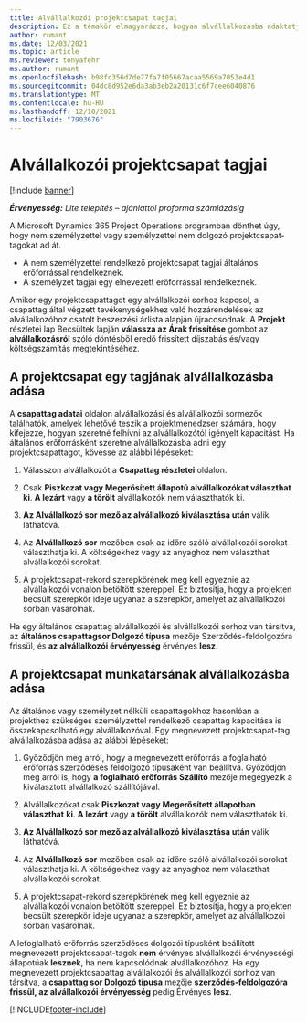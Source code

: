 ```yaml
---
title: Alvállalkozói projektcsapat tagjai
description: Ez a témakör elmagyarázza, hogyan alvállalkozásba adaktatja a projektcsapat tagjait a Microsoft programban Dynamics 365 Project Operations.
author: rumant
ms.date: 12/03/2021
ms.topic: article
ms.reviewer: tonyafehr
ms.author: rumant
ms.openlocfilehash: b98fc356d7de77fa7f05667acaa5569a7053e4d1
ms.sourcegitcommit: 04dc8d952e6da3ab3eb2a20131c6f7cee6040876
ms.translationtype: MT
ms.contentlocale: hu-HU
ms.lasthandoff: 12/10/2021
ms.locfileid: "7903676"
---
```

# <a name="subcontracting-project-team-members"></a>Alvállalkozói projektcsapat tagjai

[!include [banner](../../includes/dataverse-preview.md)]

_**Érvényesség:** Lite telepítés – ajánlattól proforma számlázásig_

A Microsoft Dynamics 365 Project Operations programban dönthet úgy, hogy nem személyzettel vagy személyzettel nem dolgozó projektcsapat-tagokat ad át.

- A nem személyzettel rendelkező projektcsapat tagjai általános erőforrással rendelkeznek.
- A személyzet tagjai egy elnevezett erőforrással rendelkeznek.

Amikor egy projektcsapattagot egy alvállalkozói sorhoz kapcsol, a csapattag által végzett tevékenységekhez való hozzárendelések az alvállalkozóhoz csatolt beszerzési árlista alapján újracosodnak.  A **Projekt** részletei lap Becsültek lapján **válassza az Árak frissítése** gombot az **alvállalkozásról** szóló döntésből eredő frissített díjszabás és/vagy költségszámítás megtekintéséhez. 

## <a name="subcontracting-an-unstaffed-project-team-member"></a>A projektcsapat egy tagjának alvállalkozásba adása
A **csapattag adatai** oldalon alvállalkozási és alvállalkozói sormezők találhatók, amelyek lehetővé teszik a projektmenedzser számára, hogy kifejezze, hogyan szeretné felhívni az alvállalkozótól igényelt kapacitást. Ha általános erőforrásként szeretne alvállalkozásba adni egy projektcsapattagot, kövesse az alábbi lépéseket:

1.  Válasszon alvállalkozót a **Csapattag részletei** oldalon.

2.  Csak **Piszkozat vagy Megerősített állapotú alvállalkozókat választhat** **ki**. **A lezárt** vagy **a törölt** alvállalkozók nem választhatók ki. 

3.  **Az Alvállalkozó sor mező az alvállalkozó kiválasztása után** válik láthatóvá.

4.  Az **Alvállalkozó sor** mezőben csak az időre szóló alvállalkozói sorokat választhatja ki. A költségekhez vagy az anyaghoz nem választhat alvállalkozói sorokat.

5.  A projektcsapat-rekord szerepkörének meg kell egyeznie az alvállalkozói vonalon betöltött szereppel. Ez biztosítja, hogy a projekten becsült szerepkör ideje ugyanaz a szerepkör, amelyet az alvállalkozói sorban vásárolnak. 

Ha egy általános csapattag alvállalkozói és alvállalkozói sorhoz van társítva, az **általános csapattagsor Dolgozó típusa** mezője Szerződés-feldolgozóra frissül, és **az** **alvállalkozói érvényesség** érvényes **lesz**.

## <a name="subcontracting-a-staffed-project-team-member"></a>A projektcsapat munkatársának alvállalkozásba adása
Az általános vagy személyzet nélküli csapattagokhoz hasonlóan a projekthez szükséges személyzettel rendelkező csapattag kapacitása is összekapcsolható egy alvállalkozóval. Egy megnevezett projektcsapat-tag alvállalkozásba adása az alábbi lépéseket:

1.  Győződjön meg arról, hogy a megnevezett erőforrás a foglalható erőforrás szerződéses feldolgozó típusaként van beállítva. Győződjön meg arról is, hogy **a foglalható erőforrás Szállító** mezője megegyezik a kiválasztott alvállalkozó szállítójával. 

2.  Alvállalkozókat csak **Piszkozat vagy Megerősített állapotban választhat** **ki**. **A lezárt** vagy **a törölt** alvállalkozók nem választhatók ki. 

3.  **Az Alvállalkozó sor mező az alvállalkozó kiválasztása után** válik láthatóvá.

4.  Az **Alvállalkozó sor** mezőben csak az időre szóló alvállalkozói sorokat választhatja ki. A költségekhez vagy az anyaghoz nem választhat alvállalkozói sorokat.

5.  A projektcsapat-rekord szerepkörének meg kell egyeznie az alvállalkozói vonalon betöltött szereppel. Ez biztosítja, hogy a projekten becsült szerepkör ideje ugyanaz a szerepkör, amelyet az alvállalkozói sorban vásárolnak. 

A lefoglalható erőforrás szerződéses dolgozói típusként beállított megnevezett projektcsapat-tagok **nem** érvényes alvállalkozói érvényességi állapotúak **lesznek**, ha nem kapcsolódnak alvállalkozóhoz. Ha egy megnevezett projektcsapattag alvállalkozói és alvállalkozói sorhoz van társítva, a **csapattag sor Dolgozó típusa** mezője **szerződés-feldolgozóra frissül, az** **alvállalkozói érvényesség** pedig Érvényes **lesz**.

[!INCLUDE[footer-include](../../includes/footer-banner.md)]
